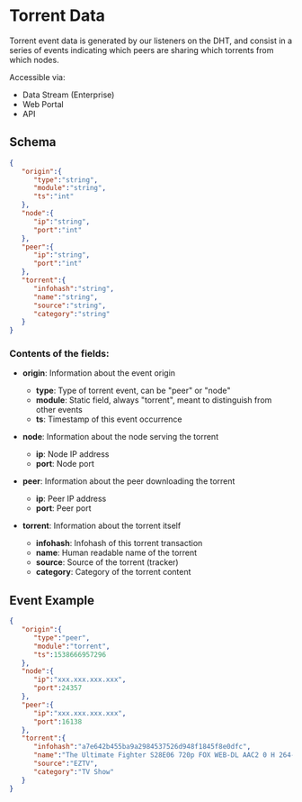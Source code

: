# Torrent Data

Torrent event data is generated by our listeners on the DHT, and consist in a series of events indicating which peers are sharing which torrents from which nodes.

Accessible via:

* Data Stream (Enterprise)
* Web Portal
* API

## Schema

```json
{
   "origin":{
      "type":"string",
      "module":"string",
      "ts":"int"
   },
   "node":{
      "ip":"string",
      "port":"int"
   },
   "peer":{
      "ip":"string",
      "port":"int"
   },
   "torrent":{
      "infohash":"string",
      "name":"string",
      "source":"string",
      "category":"string"
   }
}
```

### Contents of the fields:

* **origin**: Information about the event origin
    * **type**: Type of torrent event, can be "peer" or "node"
    * **module**: Static field, always "torrent", meant to distinguish from other events
    * **ts**: Timestamp of this event occurrence

* **node**: Information about the node serving the torrent
    * **ip**: Node IP address
    * **port**: Node port

* **peer**: Information about the peer downloading the torrent
    * **ip**: Peer IP address
    * **port**: Peer port

* **torrent**: Information about the torrent itself
    * **infohash**: Infohash of this torrent transaction
    * **name**: Human readable name of the torrent
    * **source**: Source of the torrent (tracker)
    * **category**: Category of the torrent content

## Event Example

```json
{
   "origin":{
      "type":"peer",
      "module":"torrent",
      "ts":1538666957296
   },
   "node":{
      "ip":"xxx.xxx.xxx.xxx",
      "port":24357
   },
   "peer":{
      "ip":"xxx.xxx.xxx.xxx",
      "port":16138
   },
   "torrent":{
      "infohash":"a7e642b455ba9a2984537526d948f1845f8e0dfc",
      "name":"The Ultimate Fighter S28E06 720p FOX WEB-DL AAC2 0 H 264-BOOP EZTV",
      "source":"EZTV",
      "category":"TV Show"
   }
}
```
